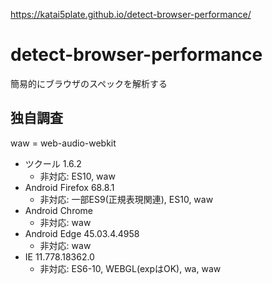https://katai5plate.github.io/detect-browser-performance/

# detect-browser-performance
簡易的にブラウザのスペックを解析する

## 独自調査

waw = web-audio-webkit  

- ツクール 1.6.2
  - 非対応: ES10, waw
- Android Firefox 68.8.1
  - 非対応: 一部ES9(正規表現関連), ES10, waw
- Android Chrome
  - 非対応: waw
- Android Edge 45.03.4.4958
  - 非対応: waw
- IE 11.778.18362.0
  - 非対応: ES6-10, WEBGL(expはOK), wa, waw
